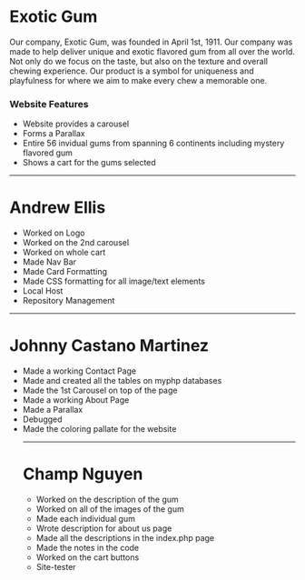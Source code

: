 # Exotic Gum
 Our company, Exotic Gum, was founded in April 1st, 1911. Our company was made to help deliver unique and exotic flavored gum from all over the world. Not only do we focus on the taste, but also on the texture and overall chewing experience. Our product is a symbol for uniqueness and playfulness for where we aim to make every chew a memorable one.

<p>
    <h3>Website Features</h3>
    <ul>
        <li>Website provides a carousel</li>
        <li>Forms a Parallax</li>
        <li>Entire 56 invidual gums from spanning 6 continents including mystery flavored gum</li>
        <li>Shows a cart for the gums selected</li>
    </ul>
</p>

<hr>

<p>
    <h1>Andrew Ellis</h1>
    <ul>
        <li>Worked on Logo</li>
        <li>Worked on the 2nd carousel</li>
        <liImported the images</li>
        <li>Worked on whole cart</li>
        <li>Made Nav Bar</li>
        <li>Made Card Formatting</li>
        <li>Made CSS formatting for all image/text elements</li>
        <li>Local Host</li>
        <li>Repository Management</li>
    </ul>
</p>

<hr>

<p>
    <h1>Johnny Castano Martinez</h1>
    <ul>
        <li>Made a working Contact Page</li>
        <li>Made and created all the tables on myphp databases</li>
        <li>Made the 1st Carousel on top of the page</li>
        <li>Made a working About Page </li>
        <li>Made a Parallax</li>
        <li>Debugged</li>
        <li>Made the coloring pallate for the website</li>

   
</p>
<hr>

<p>
    <h1>Champ Nguyen</h1>
    <ul>
        <li>Worked on the description of the gum</li>
        <li>Worked on all of the images of the gum</li>
        <li>Made each individual gum</li>
        <li>
           Wrote description for about us page
        </li>
        <li>Made all the descriptions in the index.php page</li>
        <li>
          Made the notes in the code
        </li>
 <li> Worked on the cart buttons</li>
        <li>Site-tester</li>

   
</p>

